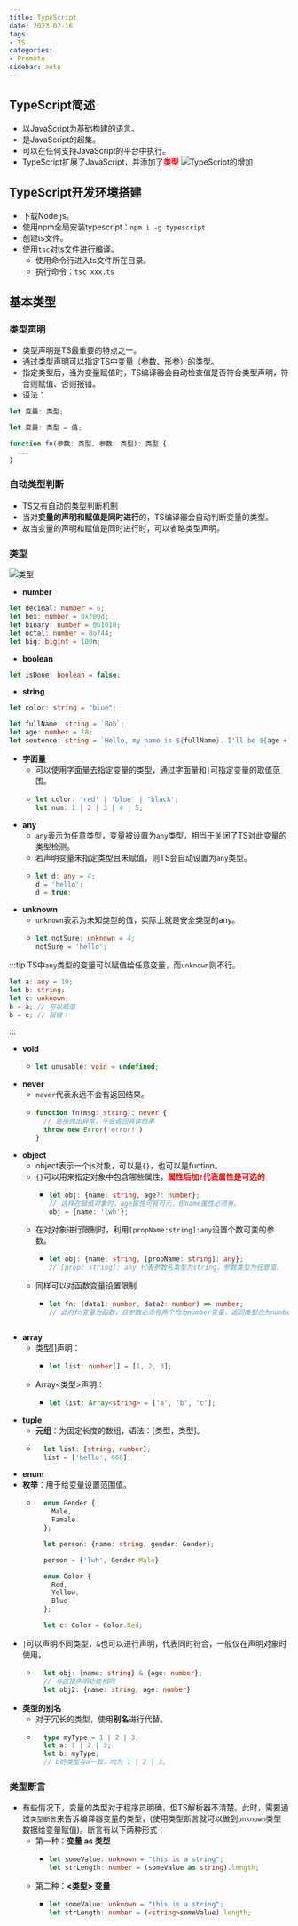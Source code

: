 ```yaml
---
title: TypeScript
date: 2023-02-16
tags:
- TS
categories:
- Promote
sidebar: auto
---
```


## TypeScript简述
* 以JavaScript为基础构建的语言。
* 是JavaScript的超集。
* 可以在任何支持JavaScript的平台中执行。
* TypeScript扩展了JavaScript，并添加了<strong style="color:red">类型</strong>
![TypeScript的增加](/blog/img_typescript/1.png)

## TypeScript开发环境搭建
* 下载Node.js。
* 使用npm全局安装typescript：`npm i -g typescript`
* 创建ts文件。
* 使用`tsc`对ts文件进行编译。
  * 使用命令行进入ts文件所在目录。
  * 执行命令：`tsc xxx.ts`

## 基本类型
### 类型声明
* 类型声明是TS最重要的特点之一。
* 通过类型声明可以指定TS中变量（参数、形参）的类型。
* 指定类型后，当为变量赋值时，TS编译器会自动检查值是否符合类型声明，符合则赋值、否则报错。
* 语法：
```ts
let 变量: 类型;

let 变量: 类型 = 值;

function fn(参数: 类型, 参数: 类型): 类型 {
  ...
}
```

### 自动类型判断
* TS又有自动的类型判断机制
* 当对**变量的声明和赋值是同时进行**的，TS编译器会自动判断变量的类型。
* 故当变量的声明和赋值是同时进行时，可以省略类型声明。

### 类型
![类型](/blog/img_typescript/2.png)

* **number**
```ts
let decimal: number = 6;
let hex: number = 0xf00d;
let binary: number = 0b1010;
let octal: number = 0o744;
let big: bigint = 100n;
```
* **boolean**
```ts
let isDone: boolean = false;
```
* **string**
```ts
let color: string = "blue";

let fullName: string = `Bob`;
let age: number = 18;
let sentence: string = `Hello, my name is ${fullName}. I'll be ${age + 1} years old next month!`
```
* **字面量**
  * 可以使用字面量去指定变量的类型，通过字面量和`|`可指定变量的取值范围。 
  * ```ts
    let color: 'red' | 'blue' | 'black';
    let num: 1 | 2 | 3 | 4 | 5;
    ```
* **any**
  * `any`表示为任意类型，变量被设置为`any`类型，相当于关闭了TS对此变量的类型检测。
  * 若声明变量未指定类型且未赋值，则TS会自动设置为`any`类型。
  * ```ts
    let d: any = 4;
    d = 'hello';
    d = true;
    ```
* **unknown**
  * `unknown`表示为未知类型的值，实际上就是安全类型的any。
  * ```ts
    let notSure: unknown = 4;
    notSure = 'hello';
    ```
:::tip
TS中`any`类型的变量可以赋值给任意变量，而`unknown`则不行。
```ts
let a: any = 10;
let b: string;
let c: unknown;
b = a; // 可以赋值
b = c; // 报错！
```
:::
* **void**
  * ```ts
    let unusable: void = undefined;
    ```
* **never**
  * `never`代表永远不会有返回结果。
  * ```ts
    function fn(msg: string): never {
      // 直接抛出异常，不会返回具体结果
      throw new Error('error!')
    }
    ```
* **object**
  * object表示一个js对象，可以是`{}`，也可以是fuction。
  * `{}`可以用来指定对象中包含哪些属性，<strong style="color:red">属性后加`?`代表属性是可选的</strong>
    * ```ts
      let obj: {name: string, age?: number};
      // 这样在赋值对象时，age属性可有可无，但name属性必须有。
      obj = {name: 'lwh'};
      ``` 
  * 在对对象进行限制时，利用`[propName:string]:any`设置个数可变的参数。
    * ```ts
      let obj: {name: string, [propName: string]: any};
      // [prop: string]: any 代表参数名类型为string，参数类型为任意值。
      ```
  * 同样可以对函数变量设置限制
    * ```ts
      let fn: (data1: number, data2: number) => number;
      // 此时fn变量为函数，且参数必须有两个均为number变量，返回类型也为number变量。
    ```
* **array**
  * 类型[]声明：
    * ```ts
      let list: number[] = [1, 2, 3];
      ``` 
  * Array<类型>声明：
    * ```ts
      let list: Array<string> = ['a', 'b', 'c'];
      ``` 
* **tuple**
  * **元组**：为固定长度的数组，语法：[类型，类型]。
  * ```ts
      let list: [string, number];
      list = ['hello', 666];
    ```
* **enum**
* **枚举**：用于给变量设置范围值。
  * ```ts
      enum Gender {
        Male,
        Famale
      };

      let person: {name: string, gender: Gender};

      person = {'lwh', Gender.Male}

      enum Color {
        Red,
        Yellow,
        Blue
      };

      let c: Color = Color.Red;
    ```
* `|`可以声明不同类型，`&`也可以进行声明，代表同时符合，一般仅在声明对象时使用。
  * ```ts
      let obj: {name: string} & {age: number};
      // 与直接声明功能相同
      let obj2: {name: string, age: number}
    ``` 
* **类型的别名**
  * 对于冗长的类型，使用**别名**进行代替。
  * ```ts
      type myType = 1 | 2 | 3;
      let a: 1 | 2 | 3;
      let b: myType;
      // b的类型与a一致，均为 1 | 2 | 3。
    ``` 

### 类型断言
* 有些情况下，变量的类型对于程序员明确，但TS解析器不清楚。此时，需要通过`类型断言`来告诉编译器变量的类型，(使用类型断言就可以做到`unknown`类型数据给变量赋值)。断言有以下两种形式：
  * 第一种：**变量 as 类型**
    * ```ts
      let someValue: unknown = "this is a string";
      let strLength: number = (someValue as string).length;
      ``` 
  * 第二种：**<类型> 变量**
    * ```ts
      let someValue: unknown = "this is a string";
      let strLength: number = (<string>someValue).length;
      ```
